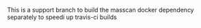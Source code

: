 This is a support branch to build the masscan docker dependency separately to speedi up travis-ci builds